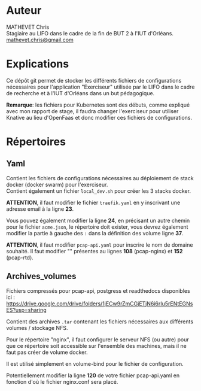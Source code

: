 # Auteur

MATHEVET Chris  
Stagiaire au LIFO dans le cadre de la fin de BUT 2 à l'IUT d'Orléans. 
mathevet.chris@gmail.com 

# Explications

Ce dépôt git permet de stocker les différents fichiers de configurations nécessaires pour l'application "Exerciseur" utilisée par le LIFO dans le cadre de recherche et à l'IUT d'Orléans dans un but pédagogique.

**Remarque**: les fichiers pour Kubernetes sont des débuts, comme expliqué avec mon rapport de stage, il faudra changer l'exerciseur pour utiliser Knative au lieu d'OpenFaas et donc modifier ces fichiers de configurations.

# Répertoires

## Yaml

Contient les fichiers de configurations nécessaires au déploiement de stack docker (docker swarm) pour l'exerciseur.  
Contient également un fichier `local_dev.sh` pour créer les 3 stacks docker.

**ATTENTION**, il faut modifier le fichier `traefik.yaml` en y inscrivant une adresse email à la ligne **23**.

Vous pouvez également modifier la ligne **24**, en précisant un autre chemin pour le fichier `acme.json`, le répertoire doit exister, vous devrez également modifier la partie à gauche des `:` dans la définition des volume ligne **37**.

**ATTENTION**, il faut modifier `pcap-api.yaml` pour inscrire le nom de domaine souhaité. Il faut modifier "<DomainName>" présentes au lignes **108** (pcap-nginx) et **152** (pcap-rtd).

## Archives_volumes

Fichiers compressés pour pcap-api, postgress et readthedocs disponibles ici : https://drive.google.com/drive/folders/1jECw9rZmCGjETjN6i6rIu5rENtEGNsES?usp=sharing

Contient des archives `.tar` contenant les fichiers nécessaires aux différents volumes / stockage NFS.

Pour le répertoire "nginx", il faut configurer le serveur NFS (ou autre) pour que ce répertoire soit accessible sur l'ensemble des machines, mais il ne faut pas créer de volume docker.

Il est utilisé simplement en volume-bind pour le fichier de configuration.

Potentiellement modifier la ligne **120** de votre fichier pcap-api.yaml en fonction d'où le fichier nginx.conf sera placé.
